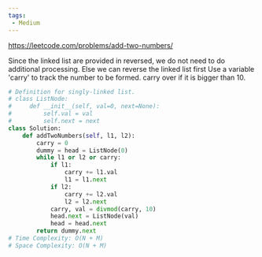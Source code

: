 ```yaml
---
tags:
 - Medium
---
```


https://leetcode.com/problems/add-two-numbers/

Since the linked list are provided in reversed, we do not need to do additional processing. Else we can reverse the linked list first
Use a variable 'carry' to track the number to be formed. carry over if it is bigger than 10.

```python
# Definition for singly-linked list.
# class ListNode:
#     def __init__(self, val=0, next=None):
#         self.val = val
#         self.next = next
class Solution:
    def addTwoNumbers(self, l1, l2):
        carry = 0
        dummy = head = ListNode(0)
        while l1 or l2 or carry:
            if l1:
                carry += l1.val
                l1 = l1.next
            if l2:
                carry += l2.val
                l2 = l2.next
            carry, val = divmod(carry, 10)
            head.next = ListNode(val)
            head = head.next
        return dummy.next
# Time Complexity: O(N + M)
# Space Complexity: O(N + M)
```
